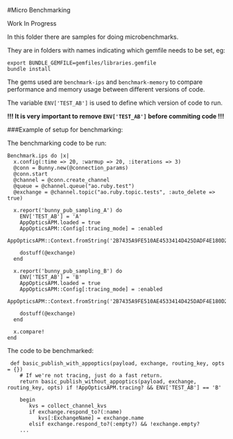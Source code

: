 #Micro Benchmarking

Work In Progress

In this folder there are samples for doing microbenchmarks. 

They are in folders with names indicating which gemfile needs to be set, eg:
```
export BUNDLE_GEMFILE=gemfiles/libraries.gemfile
bundle install
```

The gems used are `benchmark-ips` and `benchmark-memory` to compare performance and memory usage between different 
versions of code.

The variable `ENV['TEST_AB']` is used to define which version of code to run.

**!!! It is very important to remove `ENV['TEST_AB']` before commiting code !!!**

###Example of setup for benchmarking:

The benchmarking code to be run:
```
Benchmark.ips do |x|
  x.config(:time => 20, :warmup => 20, :iterations => 3)
  @conn = Bunny.new(@connection_params)
  @conn.start
  @channel = @conn.create_channel
  @queue = @channel.queue("ao.ruby.test")
  @exchange = @channel.topic("ao.ruby.topic.tests", :auto_delete => true)
  
  x.report('bunny_pub_sampling_A') do
    ENV['TEST_AB'] = 'A'
    AppOpticsAPM.loaded = true
    AppOpticsAPM::Config[:tracing_mode] = :enabled 
    AppOpticsAPM::Context.fromString('2B7435A9FE510AE4533414D425DADF4E180D2B4E3649E60702469DB05F00')

    dostuff(@exchange)
  end
  
  x.report('bunny_pub_sampling_B') do
    ENV['TEST_AB'] = 'B'
    AppOpticsAPM.loaded = true
    AppOpticsAPM::Config[:tracing_mode] = :enabled 
    AppOpticsAPM::Context.fromString('2B7435A9FE510AE4533414D425DADF4E180D2B4E3649E60702469DB05F00')

    dostuff(@exchange)
  end
  
  x.compare!
end
```
The code to be benchmarked:
```
 def basic_publish_with_appoptics(payload, exchange, routing_key, opts = {})
    # If we're not tracing, just do a fast return.
    return basic_publish_without_appoptics(payload, exchange, routing_key, opts) if !AppOpticsAPM.tracing? && ENV['TEST_AB'] == 'B'

    begin
       kvs = collect_channel_kvs
       if exchange.respond_to?(:name)
          kvs[:ExchangeName] = exchange.name
       elsif exchange.respond_to?(:empty?) && !exchange.empty?
    ...
```
